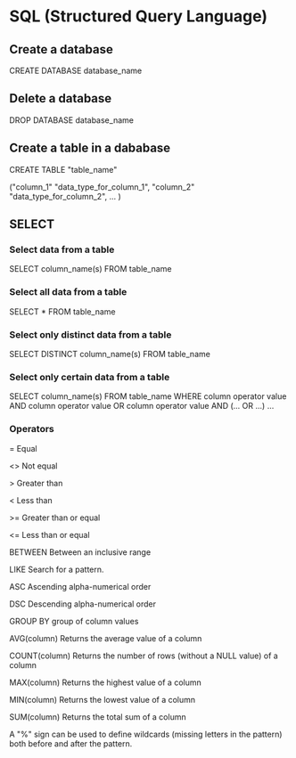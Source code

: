 # SQL (Structured Query Language)

## Create a database

CREATE DATABASE database_name

## Delete a database

DROP DATABASE database_name

## Create a table in a dababase

CREATE TABLE "table_name"

("column_1" "data_type_for_column_1", "column_2" "data_type_for_column_2", ... )

## SELECT

### Select data from a table

SELECT column_name(s) FROM table_name

### Select all data from a table

SELECT * FROM table_name

### Select only distinct data from a table

SELECT DISTINCT column_name(s) FROM table_name

### Select only certain data from a table

SELECT column_name(s) FROM table_name
WHERE column operator value
      AND column operator value
      OR column operator value
      AND (... OR ...)
      ...

### Operators

=	    Equal

<>	    Not equal

\>	    Greater than

<	    Less than

\>=	    Greater than or equal

<=	    Less than or equal

BETWEEN	    Between an inclusive range

LIKE	    Search for a pattern.

ASC	     Ascending alpha-numerical order

DSC	    Descending alpha-numerical order

GROUP BY	    group of column values

AVG(column)	    Returns the average value of a column

COUNT(column)	    Returns the number of rows (without a NULL value) of a column

MAX(column)	    Returns the highest value of a column

MIN(column)	    Returns the lowest value of a column

SUM(column)	    Returns the total sum of a column

A "%" sign can be used to define wildcards (missing letters in the pattern) both before and after the pattern.
